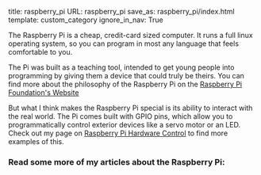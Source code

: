 title: raspberry_pi
URL: raspberry_pi
save_as: raspberry_pi/index.html
template: custom_category
ignore_in_nav: True

The Raspberry Pi is a cheap, credit-card sized computer. It runs a full linux
operating system, so you can program in most any language that feels
comfortable to you.

The Pi was built as a teaching tool, intended to get young people into programming
by giving them a device that could truly be theirs. You can find more about
the philosophy of the Raspberry Pi on the [Raspberry Pi Foundation's Website](
http://www.raspberrypi.org/about)

But what I think makes the Raspberry Pi special is its ability to interact with
the real world. The Pi comes built with GPIO pins, which allow you to
programmatically control exterior devices like a servo motor or an LED. Check
out my page on [Raspberry Pi Hardware Control](
raspberry_pi/opendevreal_world/) to find more examples of this.

### Read some more of my articles about the Raspberry Pi:
